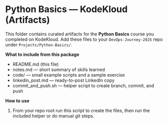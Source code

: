 # Python Basics — KodeKloud (Artifacts)

This folder contains curated artifacts for the **Python Basics** course you completed on KodeKloud.
Add these files to your `DevOps-Journey-2025` repo under `Projects/Python-Basics/`.

**What to include from this package**
- README.md (this file)
- notes.md — short summary of skills learned
- code/ — small example scripts and a sample exercise
- linkedin_post.md — ready-to-post LinkedIn copy
- commit_and_push.sh — helper script to create branch, commit, and push

**How to use**
1. From your repo root run this script to create the files, then run the included helper or do manual git steps.
